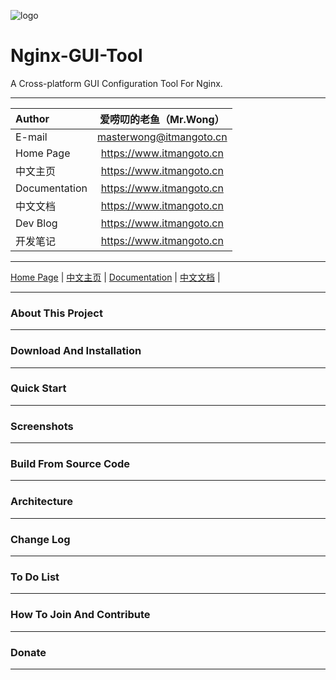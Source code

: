 ![logo](https://www.itmangoto.cn/wp-content/uploads/2018/05/logo_nginx_gui_tool.jpg)

# Nginx-GUI-Tool

A Cross-platform GUI Configuration Tool For Nginx.

****

| Author | 爱唠叨的老鱼（Mr.Wong）|
| :------ | :---------: |
| E-mail | masterwong@itmangoto.cn |
| Home Page | https://www.itmangoto.cn |
| 中文主页 | https://www.itmangoto.cn |
| Documentation | https://www.itmangoto.cn |
| 中文文档 | https://www.itmangoto.cn |
| Dev Blog | https://www.itmangoto.cn |
| 开发笔记 | https://www.itmangoto.cn |

****

[Home Page](https://www.itmangoto.cn) | [中文主页](https://www.itmangoto.cn) | [Documentation](https://www.itmangoto.cn) | [中文文档](https://www.itmangoto.cn) |

****

### About This Project

****

### Download And Installation

****

### Quick Start

****

### Screenshots

****

### Build From Source Code

****

### Architecture

****

### Change Log

****

### To Do List

****

### How To Join And Contribute

****

### Donate

****
